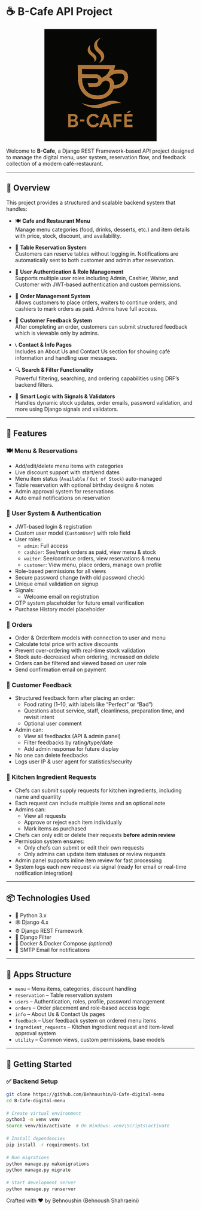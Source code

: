 # ☕ B-Cafe API Project
<p align="center">
  <img src="images/B-Cafe.png" alt="B-Cafe Logo" width="300"/>
</p>

Welcome to **B-Cafe**, a Django REST Framework-based API project designed to manage the digital menu, user system, reservation flow, and feedback collection of a modern café-restaurant.

---

## 🧩 Overview

This project provides a structured and scalable backend system that handles:

- 🍽️ **Cafe and Restaurant Menu**  
  Manage menu categories (food, drinks, desserts, etc.) and item details with price, stock, discount, and availability.

- 📅 **Table Reservation System**  
  Customers can reserve tables without logging in. Notifications are automatically sent to both customer and admin after reservation.

- 👥 **User Authentication & Role Management**  
  Supports multiple user roles including Admin, Cashier, Waiter, and Customer with JWT-based authentication and custom permissions.

- 🧾 **Order Management System**  
  Allows customers to place orders, waiters to continue orders, and cashiers to mark orders as paid. Admins have full access.

- 💬 **Customer Feedback System**  
  After completing an order, customers can submit structured feedback which is viewable only by admins.

- 📞 **Contact & Info Pages**  
  Includes an About Us and Contact Us section for showing café information and handling user messages.

- 🔍 **Search & Filter Functionality**  
  Powerful filtering, searching, and ordering capabilities using DRF’s backend filters.

- 🧠 **Smart Logic with Signals & Validators**  
  Handles dynamic stock updates, order emails, password validation, and more using Django signals and validators.

---

## 🔧 Features

### 🍽️ Menu & Reservations
- Add/edit/delete menu items with categories
- Live discount support with start/end dates
- Menu item status (`Available` / `Out of Stock`) auto-managed
- Table reservation with optional birthday designs & notes
- Admin approval system for reservations
- Auto email notifications on reservation

### 👥 User System & Authentication
- JWT-based login & registration
- Custom user model (`CustomUser`) with role field
- User roles:
  - `admin`: Full access
  - `cashier`: See/mark orders as paid, view menu & stock
  - `waiter`: See/continue orders, view reservations & menu
  - `customer`: View menu, place orders, manage own profile
- Role-based permissions for all views
- Secure password change (with old password check)
- Unique email validation on signup
- Signals:
  - Welcome email on registration
- OTP system placeholder for future email verification
- Purchase History model placeholder

### 🧾 Orders
- Order & OrderItem models with connection to user and menu
- Calculate total price with active discounts
- Prevent over-ordering with real-time stock validation
- Stock auto-decreased when ordering, increased on delete
- Orders can be filtered and viewed based on user role
- Send confirmation email on payment

### 💬 Customer Feedback 
- Structured feedback form after placing an order:
  - Food rating (1–10, with labels like “Perfect” or “Bad”)
  - Questions about service, staff, cleanliness, preparation time, and revisit intent
  - Optional user comment
- Admin can:
  - View all feedbacks (API & admin panel)
  - Filter feedbacks by rating/type/date
  - Add admin response for future display
- No one can delete feedbacks
- Logs user IP & user agent for statistics/security

### 🧺 Kitchen Ingredient Requests
- Chefs can submit supply requests for kitchen ingredients, including name and quantity
- Each request can include multiple items and an optional note
- Admins can:
  - View all requests
  - Approve or reject each item individually
  - Mark items as purchased
- Chefs can only edit or delete their requests **before admin review**
- Permission system ensures:
  - Only chefs can submit or edit their own requests
  - Only admins can update item statuses or review requests
- Admin panel supports inline item review for fast processing
- System logs each new request via signal (ready for email or real-time notification integration)

---

## 📦 Technologies Used

- 🐍 Python 3.x  
- 🕸️ Django 4.x  
- ⚙️ Django REST Framework  
- 🔎 Django Filter  
- 🐳 Docker & Docker Compose *(optional)*  
- 📨 SMTP Email for notifications

---

## 📁 Apps Structure

- `menu` – Menu items, categories, discount handling  
- `reservation` – Table reservation system  
- `users` – Authentication, roles, profile, password management  
- `orders` – Order placement and role-based access logic  
- `info` – About Us & Contact Us pages  
- `feedback` – User feedback system on ordered menu items 
- `ingredient_requests` – Kitchen ingredient request and item-level approval system  
- `utility` – Common views, custom permissions, base models

---

## 🚀 Getting Started

### ✅ Backend Setup

```bash
git clone https://github.com/Behnoushin/B-Cafe-digital-menu
cd B-Cafe-digital-menu

# Create virtual environment
python3 -m venv venv
source venv/bin/activate  # On Windows: venv\Scripts\activate

# Install dependencies
pip install -r requirements.txt

# Run migrations
python manage.py makemigrations
python manage.py migrate

# Start development server
python manage.py runserver
```

Crafted with ❤️ by Behnoushin (Behnoush Shahraeini)